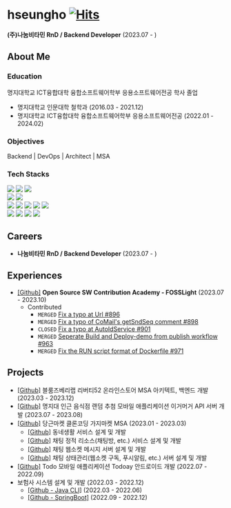 # hseungho [![Hits](https://hits.seeyoufarm.com/api/count/incr/badge.svg?url=https%3A%2F%2Fgithub.com%2Fhseungho&count_bg=%2379C83D&title_bg=%23555555&icon=&icon_color=%23E7E7E7&title=hits&edge_flat=false)](https://hits.seeyoufarm.com)

**(주)나눔비타민 RnD / Backend Developer** (2023.07 - )

## About Me

### Education

명지대학교 ICT융합대학 융합소프트웨어학부 응용소프트웨어전공 학사 졸업
- 명지대학교 인문대학 철학과 (2016.03 - 2021.12)
- 명지대학교 ICT융합대학 융합소프트웨어학부 응용소프트웨어전공 (2022.01 - 2024.02)

### Objectives
Backend | DevOps | Architect | MSA

### Tech Stacks
<div>
<img src="https://img.shields.io/badge/Java-orange?style=flat-square&logoColor=white"/>
<img src="https://img.shields.io/badge/Kotlin-7F52FF?style=flat-square&logo=kotlin&logoColor=white"/>
<img src="https://img.shields.io/badge/Go-00ADD8?style=flat-square&logo=go&logoColor=white"/>
<!--<img src="https://img.shields.io/badge/JavaScript-F7DF1E?style=flat-square&logo=javascript&logoColor=white"/>-->
<br>
<img src="https://img.shields.io/badge/SpringBoot-6DB33F?style=flat-square&logo=springboot&logoColor=white"/>
<img src="https://img.shields.io/badge/SpringCloud-6DB33F?style=flat-square&logo=spring&logoColor=white"/>
<!-- <img src="https://img.shields.io/badge/React-61DAFB?style=flat-square&logo=react&logoColor=white"/> -->
<!-- <img src="https://img.shields.io/badge/Android-3DDC84?style=flat-square&logo=android&logoColor=white"/> -->
<br>
<img src="https://img.shields.io/badge/MySQL-4479A1?style=flat-square&logo=mysql&logoColor=white"/>
<img src="https://img.shields.io/badge/MariaDB-003545?style=flat-square&logo=mariadb&logoColor=white"/>
<img src="https://img.shields.io/badge/MongoDB-47A248?style=flat-square&logo=mongodb&logoColor=white"/>
<img src="https://img.shields.io/badge/Redis-DC382D?style=flat-square&logo=redis&logoColor=white"/>
<img src="https://img.shields.io/badge/Flyway-CC0200?style=flat-square&logo=flyway&logoColor=white"/>
<br>
<img src="https://img.shields.io/badge/Docker-2496ED?style=flat-square&logo=docker&logoColor=white"/>
<img src="https://img.shields.io/badge/AWS-232F3E?style=flat-square&logo=amazonaws&logoColor=white"/>
<img src="https://img.shields.io/badge/Azure-0078D4?style=flat-square&logo=microsoftazure&logoColor=white"/>
<img src="https://img.shields.io/badge/Actions-2088FF?style=flat-square&logo=githubactions&logoColor=white"/>
</div>

## Careers
- **나눔비타민 RnD / Backend Developer** (2023.07 - )

## Experiences
- [[Github]](https://github.com/fosslight/fosslight) **Open Source SW Contribution Academy - FOSSLight** (2023.07 - 2023.10)
  - Contributed
    - `MERGED` [Fix a typo at Url #896](https://github.com/fosslight/fosslight/pull/896)
    - `MERGED` [Fix a typo of CoMail's getSndSeq comment #898](https://github.com/fosslight/fosslight/pull/898)
    - `CLOSED` [Fix a typo at AutoIdService #901](https://github.com/fosslight/fosslight/pull/901)
    - `MERGED` [Seperate Build and Deploy-demo from publish workflow #963](https://github.com/fosslight/fosslight/pull/963)
    - `MERGED` [Fix the RUN script format of Dockerfile #971](https://github.com/fosslight/fosslight/pull/971)

## Projects
- [[Github]](https://github.com/Liberty52) 블룸즈베리랩 리버티52 온라인스토어 MSA 아키텍트, 백엔드 개발(2023.03 - 2023.12)
- [[Github]](https://github.com/egomogo/api) 명지대 인근 음식점 랜덤 추첨 모바일 애플리케이션 이거머거 API 서버 개발 (2023.07 - 2023.08)
- [[Github]](https://github.com/gaaji) 당근마켓 클론코딩 가지마켓 MSA (2023.01 - 2023.03) 
  - [[Github]](https://github.com/gaaji/town-life) 동네생활 서비스 설계 및 개발
  - [[Github]](https://github.com/gaaji/chat-api) 채팅 정적 리소스(채팅방, etc.) 서비스 설계 및 개발
  - [[Github]](https://github.com/gaaji/chat-message) 채팅 웹소켓 메시지 서버 설계 및 개발
  - [[Github]](https://github.com/gaaji/chat-status-management) 채팅 상태관리(웹소켓 구독, 푸시알림, etc.) 서버 설계 및 개발
- [[Github]](https://github.com/todoay/client-android) Todo 모바일 애플리케이션 Todoay 안드로이드 개발 (2022.07 - 2022.09)
- 보험사 시스템 설계 및 개발 (2022.03 - 2022.12)
  - [[Github - Java CLI]](https://github.com/Team-NS-22-1/Insurance-company) (2022.03 - 2022.06)
  - [[Github - SpringBoot]](https://github.com/Team-NS-22-2/api) (2022.09 - 2022.12)

